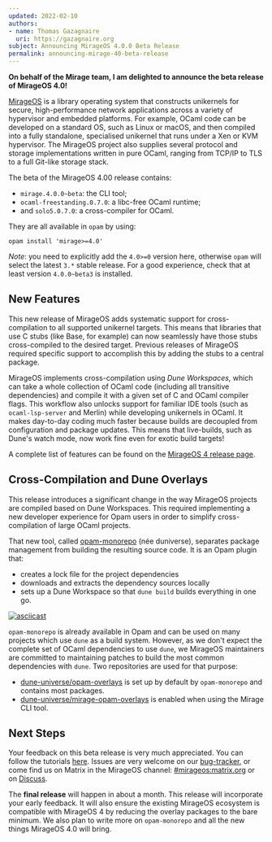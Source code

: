 ```yaml
---
updated: 2022-02-10
authors:
- name: Thomas Gazagnaire
  uri: https://gazagnaire.org
subject: Announcing MirageOS 4.0.0 Beta Release
permalink: announcing-mirage-40-beta-release
---
```


**On behalf of the Mirage team, I am delighted to announce the beta release of MirageOS 4.0!**

[MirageOS](/) is a library operating system that constructs unikernels for secure, high-performance network applications across a variety of hypervisor and embedded platforms. For example, OCaml code can be developed on a standard OS, such as Linux or macOS, and then compiled into a fully standalone, specialised unikernel that runs under a Xen or KVM hypervisor. The MirageOS project also supplies several protocol and storage implementations written in pure OCaml, ranging from TCP/IP to TLS to a full Git-like storage stack.

The beta of the MirageOS 4.00 release contains:
- `mirage.4.0.0~beta`: the CLI tool;
- `ocaml-freestanding.0.7.0`: a libc-free OCaml runtime;
- and `solo5.0.7.0`: a cross-compiler for OCaml.

They are all available in `opam` by using:
```
opam install 'mirage>=4.0'
```

*Note*: you need to explicitly add the `4.0>=0` version here, otherwise `opam` will select the latest `3.*` stable release. For a good experience, check that at least version `4.0.0~beta3` is installed.

## New Features

This new release of MirageOS adds systematic support for cross-compilation to all supported unikernel targets. This means that libraries that use C stubs (like Base, for example) can now seamlessly have those stubs cross-compiled to the desired target.  Previous releases of MirageOS required specific support to accomplish this by adding the stubs to a central package.

MirageOS implements cross-compilation using *Dune Workspaces*, which can take a whole collection of OCaml code (including all transitive dependencies) and compile it with a given set of C and OCaml compiler flags. This workflow also unlocks support for familiar IDE tools (such as `ocaml-lsp-server` and Merlin) while developing unikernels in OCaml. It makes day-to-day coding much faster because builds are decoupled from configuration and package updates. This means that live-builds, such as Dune's watch mode, now work fine even for exotic build targets!

A complete list of features can be found on the [MirageOS 4 release page](/docs/mirage-4).

## Cross-Compilation and Dune Overlays

This release introduces a significant change in the way MirageOS projects are compiled based on Dune Workspaces. This required implementing a new developer experience for Opam users in order to simplify cross-compilation of large OCaml projects.

That new tool, called [opam-monorepo](https://github.com/ocamllabs/opam-monorepo) (née duniverse), separates package management from building the resulting source code. It is an Opam plugin that:
- creates a lock file for the project dependencies
- downloads and extracts the dependency sources locally
- sets up a Dune Workspace so that `dune build` builds everything in one go.

[![asciicast](https://asciinema.org/a/rRf6s8cNyHUbBsDDfZkBjkf7X.svg)](https://asciinema.org/a/rRf6s8cNyHUbBsDDfZkBjkf7X?speed=2)

`opam-monorepo` is already available in Opam and can be used on many projects which use `dune` as a build system. However, as we don't expect the complete set of OCaml dependencies to use `dune`, we MirageOS maintainers are committed to maintaining patches to build the most common dependencies with `dune`. Two repositories are used for that purpose:
- [dune-universe/opam-overlays](https://github.com/dune-universe/opam-overlays) is set up by default by `opam-monorepo` and contains most packages.
- [dune-universe/mirage-opam-overlays](https://github.com/dune-universe/mirage-opam-overlays) is enabled when using the Mirage CLI tool. 

## Next Steps

Your feedback on this beta release is very much appreciated. You can follow the tutorials [here](/docs/mirage-4). Issues are very welcome on our [bug-tracker](https://github.com/mirage/mirage/issues), or come find us on Matrix in the MirageOS channel: [#mirageos:matrix.org](https://matrix.to/#/#mirageos:matrix.org) or on [Discuss](https://discuss.ocaml.org/t/mirageos-4-0-beta-release/9302).

The **final release** will happen in about a month. This release will incorporate your early feedback. It will also ensure the existing MirageOS ecosystem is compatible with MirageOS 4 by reducing the overlay packages to the bare minimum. We also plan to write more on `opam-monorepo` and all the new things MirageOS 4.0 will bring.
